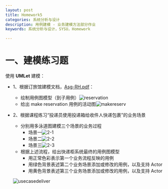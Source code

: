 ```yaml
---
layout: post
title: Homework5
categories: 系统分析与设计
description: 用例建模 - 业务建模方法部分作业
keywords: 系统分析与设计，SYSU，Homework

---
```


# 一、建模练习题

使用 **UMLet** 建模：

- 1、根据订旅馆建模文档，[Asg-RH.pdf](https://sysu-swsad.github.io/swad-guide/material/Asg_RH.pdf)：

  - 绘制用例图模型（到子用例）![reservation](https://LeonhardE.github.io/images/reservation.jpg)
  - 给出 make reservation 用例的活动图![makereserv](https://LeonhardE.github.io/images/makereserv.jpg)

- 2、根据课程练习“投递员使用投递箱给收件人快递包裹”的业务场景

  - 分别用多泳道图建模三个场景的业务过程
    - 场景一![2-1](https://LeonhardE.github.io/images/2-1.png)
    - 场景二![2-2](https://LeonhardE.github.io/images/2-2.png)
    - 场景三![2-3](https://LeonhardE.github.io/images/2-3.png)
  - 根据上述流程，给出快递柜系统最终的用例图模型
    - 用正常色彩表示第一个业务流程反映的用例
    - 用绿色背景表述第二个业务场景添加或修改的用例，以及支持 Actor
    - 用黄色背景表述第三个业务场景添加或修改的用例，以及支持 Actor

  ![usecasedeliver](https://LeonhardE.github.io/images/usecasedeliver.png)